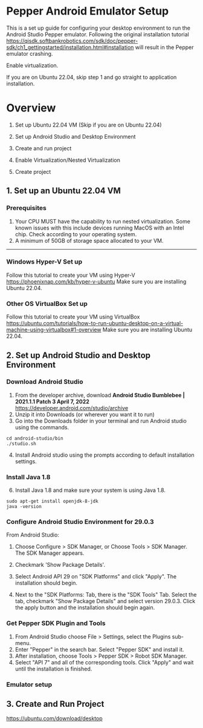 # Pepper Android Emulator Setup

This is a set up guide for configuring your desktop environment to run the Android Studio Pepper emulator. Following the original installation tutorial https://qisdk.softbankrobotics.com/sdk/doc/pepper-sdk/ch1_gettingstarted/installation.html#installation will result in the Pepper emulator crashing. 

Enable virtualization. 

If you are on Ubuntu 22.04, skip step 1 and go straight to application installation.

# Overview
1. Set up Ubuntu 22.04 VM (Skip if you are on Ubuntu 22.04)
2. Set up Android Studio and Desktop Environment
3. Create and run project
  
7. Enable Virtualization/Nested Virtualization
8. Create project

## 1. Set up an Ubuntu 22.04 VM

### Prerequisites
1. Your CPU MUST have the capability to run nested virtualization. Some known issues with this include devices running MacOS with an Intel chip. Check according to your operating system. 
2. A minimum of 50GB of storage space allocated to your VM.
- - - 
### Windows Hyper-V Set up
Follow this tutorial to create your VM using Hyper-V https://phoenixnap.com/kb/hyper-v-ubuntu
Make sure you are installing Ubuntu 22.04. 

### Other OS VirtualBox Set up
Follow this tutorial to create your VM using VirtualBox https://ubuntu.com/tutorials/how-to-run-ubuntu-desktop-on-a-virtual-machine-using-virtualbox#1-overview
Make sure you are installing Ubuntu 22.04. 

## 2. Set up Android Studio and Desktop Environment

### Download Android Studio
1. From the developer archive, download **Android Studio Bumblebee | 2021.1.1 Patch 3 April 7, 2022** https://developer.android.com/studio/archive
2. Unzip it into Downloads (or wherever you want it to run)
3. Go into the Downloads folder in your terminal and run Android studio using the commands.
```
cd android-studio/bin
./studio.sh
```
4. Install Android studio using the prompts according to default installation settings.
### Install Java 1.8
6. Install Java 1.8 and make sure your system is using Java 1.8. 
```
sudo apt-get install openjdk-8-jdk
java -version
```
### Configure Android Studio Environment for 29.0.3
From Android Studio:

1. Choose Configure > SDK Manager, or
Choose Tools > SDK Manager.
The SDK Manager appears.
2. Checkmark 'Show Package Details'.

3. Select Android API 29 on "SDK Platforms" and click "Apply". The installation should begin.
4. Next to the "SDK Platforms: Tab, there is the "SDK Tools" Tab. Select the tab, checkmark "Show Package Details" and select version 29.0.3. Click the apply button and the installation should begin again.

### Get Pepper SDK Plugin and Tools
1. From Android Studio choose File > Settings, select the Plugins sub-menu.
2. Enter "Pepper" in the search bar. Select "Pepper SDK" and install it.
3. After installation, choose Tools > Pepper SDK > Robot SDK Manager.
4. Select "API 7" and all of the corresponding tools. Click "Apply" and wait until the installation is finished.

### Emulator setup


## 3. Create and Run Project

https://ubuntu.com/download/desktop
